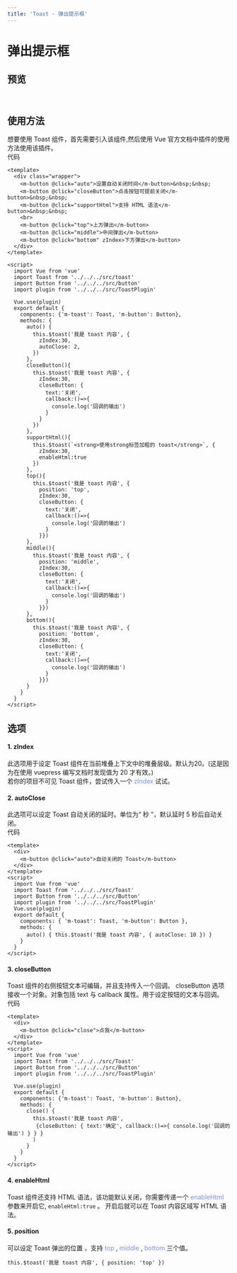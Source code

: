 ```yaml
---
title: 'Toast - 弹出提示框'
---
```

# 弹出提示框
## 预览
&nbsp;
<ClientOnly>
  <toast-demo></toast-demo>
</ClientOnly>

## 使用方法
想要使用 Toast 组件，首先需要引入该组件,然后使用 Vue 官方文档中插件的使用方法使用该插件。  
代码  
```vue
<template>
  <div class="wrapper">
    <m-button @click="auto">设置自动关闭时间</m-button>&nbsp;&nbsp;
    <m-button @click="closeButton">点击按钮可提前关闭</m-button>&nbsp;&nbsp;
    <m-button @click="supportHtml">支持 HTML 语法</m-button>&nbsp;&nbsp;
    <br>
    <m-button @click="top">上方弹出</m-button>
    <m-button @click="middle">中间弹出</m-button>
    <m-button @click="bottom" zIndex>下方弹出</m-button>
  </div>
</template>

<script>
  import Vue from 'vue'
  import Toast from '../../../src/toast'
  import Button from '../../../src/button'
  import plugin from '../../../src/ToastPlugin'

  Vue.use(plugin)
  export default {
    components: {'m-toast': Toast, 'm-button': Button},
    methods: {
      auto() {
        this.$toast('我是 toast 内容', {
          zIndex:30,
          autoClose: 2,
        })
      },
      closeButton(){
        this.$toast('我是 toast 内容', {
          zIndex:30,
          closeButton: {
            text:'关闭',
            callback:()=>{
              console.log('回调的输出')
            }
          }
        })
      },
      supportHtml(){
        this.$toast(`<strong>使用strong标签加粗的 toast</strong>`, {
          zIndex:30,
          enableHtml:true
        })
      },
      top(){
        this.$toast('我是 toast 内容', {
          position: 'top',
          zIndex:30,
          closeButton: {
            text:'关闭',
            callback:()=>{
              console.log('回调的输出')
            }
          }})
      },
      middle(){
        this.$toast('我是 toast 内容', {
          position: 'middle',
          zIndex:30,
          closeButton: {
            text:'关闭',
            callback:()=>{
              console.log('回调的输出')
            }
          }})
      },
      bottom(){
        this.$toast('我是 toast 内容', {
          position: 'bottom',
          zIndex:30,
          closeButton: {
            text:'关闭',
            callback:()=>{
              console.log('回调的输出')
            }
          }})
      }
    }
  }
</script>
```

## 选项
#### 1. zIndex  
此选项用于设定 Toast 组件在当前堆叠上下文中的堆叠层级。默认为20。(这是因为在使用 vuepress 编写文档时发现值为 20 才有效。)  
若你的项目不可见 Toast 组件，尝试传入一个 <span style='color:#8397dc;background-color:#F8F8F8'>zIndex </span> 试试。
#### 2. autoClose
此选项可以设定 Toast 自动关闭的延时。单位为“ 秒 ”，默认延时 5 秒后自动关闭。  
代码  
```vue
<template>
  <div>
    <m-button @click="auto">自动关闭的 Toast</m-button>
  </div>
</template>
<script>
  import Vue from 'vue'
  import Toast from '../../../src/Toast'
  import Button from '../../../src/Button'
  import plugin from '../../../src/ToastPlugin'
  Vue.use(plugin)
  export default {
    components: { 'm-toast': Toast, 'm-button': Button },
    methods: {
      auto() { this.$toast('我是 toast 内容', { autoClose: 10 }) }
    }
  }
</script>
```
#### 3. closeButton  
Toast 组件的右侧按钮文本可编辑，并且支持传入一个回调。 closeButton 选项接收一个对象。对象包括 text 与 callback 属性。用于设定按钮的文本与回调。  
代码  
```vue
<template>
  <div>
    <m-button @click="close">点我</m-button>
  </div>
</template>
<script>
  import Vue from 'vue'
  import Toast from '../../../src/Toast'
  import Button from '../../../src/Button'
  import plugin from '../../../src/ToastPlugin'

  Vue.use(plugin)
  export default {
    components: {'m-toast': Toast, 'm-button': Button},
    methods: {
      close() {
        this.$toast('我是 toast 内容', 
         {closeButton: { text:'确定', callback:()=>{ console.log('回调的输出') } } }
        )
      }
    }
  }
</script>
```

#### 4. enableHtml  
Toast 组件还支持 HTML 语法，该功能默认关闭，你需要传递一个 <span style='color:#8397dc;background-color:#F8F8F8'> enableHtml </span> 参数来开启它, `enableHtml:true` 。 开启后就可以在 Toast 内容区域写 HTML 语法。

#### 5. position  
可以设定 Toast 弹出的位置 ，支持<span style='color:#8397dc;background-color:#F8F8F8'> top </span>, <span style='color:#8397dc;background-color:#F8F8F8'> middle </span>, <span style='color:#8397dc;background-color:#F8F8F8'> bottom </span> 三个值。
```vue
this.$toast('我是 toast 内容', { position: 'top' })
```
